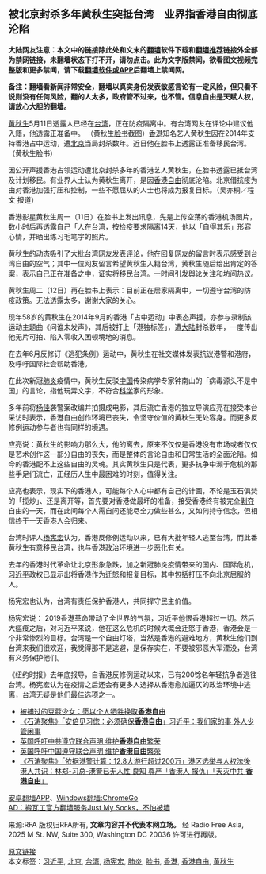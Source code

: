  <h2>被北京封杀多年黄秋生突抵台湾　业界指香港自由彻底沦陷</h2> <p class="notice"><b>大陆网友注意：本文中的链接除此处和文末的<a href="https://github.com/bannedbook/fanqiang" >翻墙</a>软件下载和<a href="https://github.com/killgcd/justmysocks/blob/master/README.md">翻墙推荐</a>链接外全部为禁网链接，未翻墙状态下打不开，请勿点击。此为文字版禁闻，欲看图文视频完整版和更多禁闻，请下载<a href="https://github.com/bannedbook/fanqiang">翻墙软件或APP</a>后翻墙上禁闻网。</p><p>备注：翻墙看新闻非常安全，翻墙以真实身份发表敏感言论有一定风险，但只看不说则没有任何风险，翻的人太多，政府管不过来，也不管。信息自由是天赋人权，请放心大胆的翻墙。</b></p>  <div class="entry"> <p><span><a href="https://www.bannedbook.org/bnews/tag/%e9%bb%84%e7%a7%8b%e7%94%9f/" class="st_tag internal_tag" rel="tag" title="标签 黄秋生 下的日志">黄秋生</a>5月11日透露人已经在<a href="https://www.bannedbook.org/bnews/tag/%e5%8f%b0%e6%b9%be/" class="st_tag internal_tag" rel="tag" title="标签 台湾 下的日志">台湾</a>，正在防疫隔离中。有台湾网友在评论中建议他入籍，他透露正准备中。 （黄秋生<a href="https://www.bannedbook.org/bnews/tag/%e8%84%b8%e4%b9%a6/" class="st_tag internal_tag" rel="tag" title="标签 脸书 下的日志">脸书</a>截图）</span><span><a href="https://www.bannedbook.org/bnews/tag/%e9%a6%99%e6%b8%af/" class="st_tag internal_tag" rel="tag" title="标签 香港 下的日志">香港</a>知名艺人黄秋生因在2014年支持香港占中运动，遭<a href="https://www.bannedbook.org/bnews/tag/%e5%8c%97%e4%ba%ac/" class="st_tag internal_tag" rel="tag" title="标签 北京 下的日志">北京</a>当局封杀数年。近日他在脸书上透露正准备移民台湾。 （黄秋生脸书）</span><a class="single_image" href="https://www.rfa.org/cantonese/news/htm/wong-05122020101319.html/0512-cn-wong-photo1.jpg?encoding=simplified" title="香港知名艺人黄秋生因在2014年支持香港占中运动，遭北京当局封杀数年。近日他在脸书上透露正准备移民台湾。 （黄秋生脸书）"></a></p> <p>因公开声援香港占领运动遭北京封杀多年的香港艺人黄秋生，在脸书透露已抵台湾及计划移民。有业界人士认为黄秋生离开，是因<a href="https://www.bannedbook.org/bnews/tag/%E9%A6%99%E6%B8%AF%E8%87%AA%E7%94%B1/" class="st_tag internal_tag" rel="tag" title="标签 香港自由 下的日志">香港自由</a>彻底沦陷。北京借抗疫为由对香港加强打压和控制，一些不愿屈从的人士也将成为报复目标。（吴亦桐／程文 报道）</p> <p>香港影星黄秋生周一（11日）在脸书上发出讯息，先是上传空荡的香港机场图片，数小时后再透露自己「人在台湾，按检疫要求隔离14天，他以「自得其乐」形容心情，并晒出练习毛笔字的照片。</p> <p>黄秋生的动态吸引了大批台湾网友发表<span class='wp_keywordlink_affiliate'><a href="https://www.bannedbook.org/bnews/comments/" title="新闻评论" target="_blank">评论</a></span>，他在回复网友的留言时表示感受到台湾自由的空气；其中一位网友留言希望黄秋生入籍台湾，黄秋生随后给出肯定的答案，表示自己正在准备之中，证实将移民台湾。一时间引发舆论关注和坊间热议。</p>  <p>黄秋生周二（12日）再在脸书上表示：目前正在居家隔离中，一切遵守台湾的防疫政策。无法透露太多，谢谢大家的关心。</p> <p>现年58岁的黄秋生在2014年9月的香港「占中运动」中表态声援，亦参与录制该运动主题曲《问谁未发声》，其后被打上「港独标签」，遭<span class='wp_keywordlink_affiliate'><a href="https://www.bannedbook.org/" title="大陆" target="_blank">大陆</a></span>封杀数年，一度传出他无片可拍、陷入零收入困顿境地的消息。</p> <p>在去年6月反修订《逃犯条例》运动中，黄秋生在社交媒体发表抗议港警和港府，及呼吁国际社会帮助香港。</p> <p>在此次新冠<a href="https://www.bannedbook.org/bnews/tag/%e8%82%ba%e7%82%8e/" class="st_tag internal_tag" rel="tag" title="标签 肺炎 下的日志">肺炎</a>疫情中，黄秋生反驳<span class='wp_keywordlink_affiliate'><a href="https://www.bannedbook.org/" title="中国" target="_blank">中国</a></span>传染病学专家钟南山的「病毒源头不是中国」的言论，指他玩弄文字，不符合<span class='wp_keywordlink'><a href="https://www.bannedbook.org/forum11/topic309.html" title="禁片：“科学”的棍子" target="_blank">科学</a></span>家的形象。</p>  <p>多年前将<span class='wp_keywordlink'><a href="https://www.bannedbook.org/forum2/topic1456.html" title="电子书：京城刀客--杨佳" target="_blank">杨佳</a></span>袭警案改编并拍摄成电影，其后流亡香港的独立导演应亮在接受本台采访时表示，香港自由创作环境已丧失，令坚守价值的黄秋生无处容身。而更多反修例运动参与者也有同样的境遇。</p> <p>应亮说：黄秋生的影响力那么大，他的离去，原来不仅仅是香港没有市场或者仅仅是艺术创作这一部分自由的丧失，而是整体的言论自由和日常生活的全面沦陷。如今的香港配不上这些自由的灵魂。其实黄秋生只是代表，更多抗争中濒于危机的那些手足们流亡，正经历人生中最困难的时刻，值得关注。</p> <p>应亮也表示，现实下的香港人，可能每个人心中都有自己的计画，不论是玉石俱焚的「揽炒」、还是离开等，首先要对香港做最坏的准备，接受香港终有被完全<span class='wp_keywordlink'><a href="https://www.bannedbook.org/forum2/topic21.html" title="《剥夺》 黄建民 著" target="_blank">剥夺</a></span>自由的一天，而在此间每个人需自问还能尽全力做些甚么，又如何持守信念，但相信终于一天香港人会归来。</p> <p>台湾时评人<a href="https://www.bannedbook.org/bnews/tag/%e6%9d%a8%e5%ae%aa%e5%ae%8f/" class="st_tag internal_tag" rel="tag" title="标签 杨宪宏 下的日志">杨宪宏</a>认为，香港反修例运动以来，已有大批年轻人逃至台湾，而此番黄秋生有意移民台湾，也与香港政治环境进一步恶化有关。</p>  <p>去年的香港时代革命让北京形象急跌，加之新冠肺炎疫情带来的国内、国际危机，<a href="https://www.bannedbook.org/bnews/tag/%e4%b9%a0%e8%bf%91%e5%b9%b3/" class="st_tag internal_tag" rel="tag" title="标签 习近平 下的日志">习近平</a>政权已显示出将香港作为迁怒和报复目标，其中包括打压不向北京屈服的人。</p> <p>杨宪宏也认为，台湾有责任保护香港人，共同捍守民主价值。</p> <p>杨宪宏说： 2019香港革命带动了全世界的气氛，习近平他恨香港超过一切。然后大瘟疫之后，对习近平来说，他在这么危机的时候大概会迁怒于香港，香港会是一个非常惨烈的目标。台湾是一个自由灯塔，当然是香港的避难地方，黄秋生他们到台湾来我们很欢迎，我觉得那不是逃避，是保存实在，不要被邪恶大军湮没，台湾有义务保护他们。</p> <p>《纽约时报》去年底报导，自香港反修例运动以来，已有200馀名年轻抗争者逃往台湾。杨宪宏认为在疫情之后还会有更多人选择从香港愈加逼仄的政治环境中逃离，台湾无疑是他们最佳选项之一。</p>  <ul class='op-related-articles' title='相关阅读'> <li><a href='https://www.bannedbook.org/bnews/renquan/20191227/1248638.html' target='_blank'>被捕过的豆蔻少女：愿以个人牺牲换取<b>香港自由</b></a></li> <li><a href='https://www.bannedbook.org/bnews/bannedvideo/20191224/1246499.html' target='_blank'>《石涛聚焦》「安倍见习偬：必须确保<b>香港自由</b>」习近平：我们家的事 外人少管闲事 </a></li> <li><a href='https://www.bannedbook.org/bnews/cnnews/20191220/1244321.html' target='_blank'>英国呼吁中共遵守联合声明 维护<b>香港自由</b>繁荣</a></li> <li><a href='https://www.bannedbook.org/bnews/cbnews/20191219/1244213.html' target='_blank'>英国呼吁中国遵守联合声明 维护<b>香港自由</b>繁荣</a></li> <li><a href='https://www.bannedbook.org/bnews/bannedvideo/20191209/1237528.html' target='_blank'>《石涛聚焦》「依据港警计算：12.8大游行超过200万」港区选举与人权法後 港人共识：林郑-习总-港警已无人性 良知 尊严「香港人 报仇」「天灭中共 <b>香港自由</b>」 </a></li> </ul> <div class="texttj"> <a href="https://github.com/bannedbook/fanqiang/wiki/%E7%A6%81%E9%97%BB%E7%BD%91%E5%AE%89%E5%8D%93%E7%BF%BB%E5%A2%99%E6%96%B0%E9%97%BBAPP" target="_blank">安卓翻墙APP</a>、<a href="https://github.com/bannedbook/fanqiang/wiki/Chrome%E4%B8%80%E9%94%AE%E7%BF%BB%E5%A2%99%E5%8C%85" target="_blank">Windows翻墙:ChromeGo</a><br/> <a href="https://github.com/killgcd/justmysocks/blob/master/README.md" target="_blank">AD：搬瓦工官方翻墙服务Just My Socks，不怕被墙</a> </div><p>来源:RFA  版权归RFA所有, <strong>文章内容并不代表本网立场。</strong>  经 Radio Free Asia, 2025 M St. NW, Suite 300, Washington DC 20036 许可进行再版。</p><a name='sharetosocial'></a>         <div><a href='https://www.bannedbook.org/bnews/headline/20200512/1327414.html'>原文链接</a></div>  </div><!--END ENTRY--> <div class="postfooter"> <div>本文标签：<a href="https://www.bannedbook.org/bnews/tag/%e4%b9%a0%e8%bf%91%e5%b9%b3/" rel="tag">习近平</a>, <a href="https://www.bannedbook.org/bnews/tag/%e5%8c%97%e4%ba%ac/" rel="tag">北京</a>, <a href="https://www.bannedbook.org/bnews/tag/%e5%8f%b0%e6%b9%be/" rel="tag">台湾</a>, <a href="https://www.bannedbook.org/bnews/tag/%e6%9d%a8%e5%ae%aa%e5%ae%8f/" rel="tag">杨宪宏</a>, <a href="https://www.bannedbook.org/bnews/tag/%e8%82%ba%e7%82%8e/" rel="tag">肺炎</a>, <a href="https://www.bannedbook.org/bnews/tag/%e8%84%b8%e4%b9%a6/" rel="tag">脸书</a>, <a href="https://www.bannedbook.org/bnews/tag/%e9%a6%99%e6%b8%af/" rel="tag">香港</a>, <a href="https://www.bannedbook.org/bnews/tag/%E9%A6%99%E6%B8%AF%E8%87%AA%E7%94%B1/" rel="tag">香港自由</a>, <a href="https://www.bannedbook.org/bnews/tag/%e9%bb%84%e7%a7%8b%e7%94%9f/" rel="tag">黄秋生</a></div>  </div><!--END POSTFOOTER--> 
